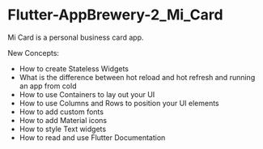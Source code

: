 # Flutter-AppBrewery-2_Mi_Card

Mi Card is a personal business card app.

New Concepts:
 - How to create Stateless Widgets
 - What is the difference between hot reload and hot refresh and running an app from cold
 - How to use Containers to lay out your UI
 - How to use Columns and Rows to position your UI elements
 - How to add custom fonts
 - How to add Material icons
 - How to style Text widgets
 - How to read and use Flutter Documentation
